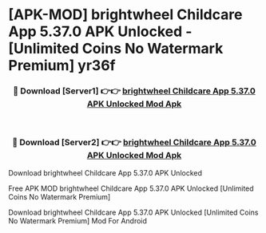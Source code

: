 # [APK-MOD] brightwheel  Childcare App 5.37.0 APK Unlocked - [Unlimited Coins No Watermark Premium] yr36f



<div align="center">
<h3>🔴 Download [Server1] 👉👉 <a href="https://momento.my/?title=brightwheel__Childcare_App_5.37.0_APK_Unlocked">brightwheel  Childcare App 5.37.0 APK Unlocked Mod Apk</a></h3><br>

<h3>🔴 Download [Server2] 👉👉 <a href="https://momento.my/?title=brightwheel__Childcare_App_5.37.0_APK_Unlocked">brightwheel  Childcare App 5.37.0 APK Unlocked Mod Apk</a></h3>
</div>



Download brightwheel  Childcare App 5.37.0 APK Unlocked 

Free APK MOD brightwheel  Childcare App 5.37.0 APK Unlocked [Unlimited Coins No Watermark Premium]

Download brightwheel  Childcare App 5.37.0 APK Unlocked [Unlimited Coins No Watermark Premium] Mod For Android
